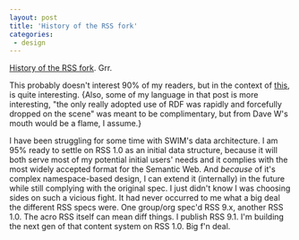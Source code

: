 ```yaml
---
layout: post
title: 'History of the RSS fork'
categories:
 - design
---
```


<a href="http://diveintomark.org/archives/2002/09/06/history_of_the_rss_fork.html">History of the RSS fork</a>. Grr. 



This probably doesn't interest 90% of my readers, but in the context of <a href="index.php?file=blog_2003_06_04.xml&id=26" title="'committee vs. working group' -- comments on RDF and the RSS 1.0 spec">this</a>, is quite interesting. {Also, some of my language in that post is more interesting, "the only really adopted use of RDF was rapidly and forcefully dropped on the scene" was meant to be complimentary, but from Dave W's mouth would be a flame, I assume.}



I have been struggling for some time with SWIM's data architecture. I am 95% ready to settle on RSS 1.0 as an initial data structure, because it will both serve most of my potential initial users' needs and it complies with the most widely accepted format for the Semantic Web. And <em>because</em> of it's complex namespace-based design, I can extend it (internally) in the future while still complying with the original spec. I just didn't know I was choosing sides on such a vicious fight. It had never occurred to me what a big deal the different RSS specs were. One group/org spec'd RSS 9.x, another RSS 1.0. The acro RSS itself can mean diff things. I publish RSS 9.1. I'm building the next gen of that content system on RSS 1.0. Big f'n deal.

